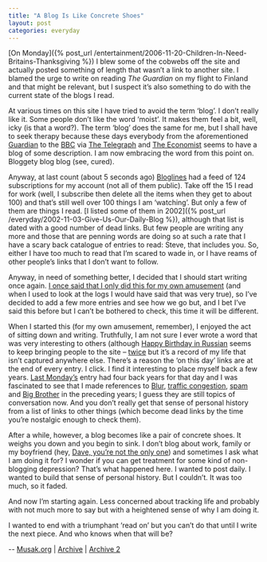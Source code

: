 ```yaml
---
title: "A Blog Is Like Concrete Shoes"
layout: post
categories: everyday
---
```


[On Monday]({% post_url /entertainment/2006-11-20-Children-In-Need-Britains-Thanksgiving %}) I blew some of the cobwebs off the site and actually posted something of length that wasn’t a link to another site. I blamed the urge to write on reading *The Guardian* on my flight to Finland and that might be relevant, but I suspect it’s also something to do with the current state of the blogs I read.

At various times on this site I have tried to avoid the term ‘blog’. I don’t really like it. Some people don’t like the word ‘moist’. It makes them feel a bit, well, icky (is that a word?). The term ‘blog’ does the same for me, but I shall have to seek therapy because these days everybody from the aforementioned [Guardian](https://web.archive.org/web/20061205031256/http://blogs.guardian.co.uk/index.html) to the [BBC](http://www.bbc.co.uk/blogs/) via [The Telegraph](https://web.archive.org/web/20061007132554/http://blogs.telegraph.co.uk/) and [The Economist](http://neweconomist.blogs.com/) seems to have a blog of some description. I am now embracing the word from this point on. Bloggety blog blog (see, cured).

Anyway, at last count (about 5 seconds ago) [Bloglines](https://web.archive.org/web/20060311013054/http://www.bloglines.com/public/musak) had a feed of 124 subscriptions for my account (not all of them public). Take off the 15 I read for work (well, I subscribe then delete all the items when they get to about 100) and that’s still well over 100 things I am ‘watching’. But only a few of them are things I read. [I listed some of them in 2002]({% post_url /everyday/2002-11-03-Give-Us-Our-Daily-Blog %}), although that list is dated with a good number of dead links. But few people are writing any more and those that are penning words are doing so at such a rate that I have a scary back catalogue of entries to read: Steve, that includes you. So, either I have too much to read that I’m scared to wade in, or I have reams of other people’s links that I don’t want to follow.

Anyway, in need of something better, I decided that I should start writing once again. [I once said that I only did this for my own amusement](https://www.curnow.org/2002/01/why-do-you-do-it/) (and when I used to look at the logs I would have said that was very true), so I’ve decided to add a few more entries and see how we go but, and I bet I’ve said this before but I can’t be bothered to check, this time it will be different.

When I started this (for my own amusement, remember), I enjoyed the act of sitting down and writing. Truthfully, I am not sure I ever wrote a word that was very interesting to others (although [Happy Birthday in Russian](https://www.curnow.org/entries/2002/07/how_do_you_say_happy_birthday_in_russian.shtml) seems to keep bringing people to the site – [twice](https://www.curnow.org/2003/07/another-russian-birthday/) but it’s a record of my life that isn’t captured anywhere else. There’s a reason the ‘on this day’ links are at the end of every entry. I click. I find it interesting to place myself back a few years. [Last Monday’s](https://www.curnow.org/2006/11/children-in-need-is-britains-version-of-thanksgiving) entry had four back years for that day and I was fascinated to see that I made references to [Blur](https://www.curnow.org/2005/11/modern-life-is-rubbish/), [traffic congestion](https://www.curnow.org/2004/11/another-grid-lock/), [spam](https://www.curnow.org/2003/11/movable-type-pro-soon/) and [Big Brother](https://www.curnow.org/2002/11/i-want-a-career-and-i-want-it-now/) in the preceding years; I guess they are still topics of conversation now. And you don’t really get that sense of personal history from a list of links to other things (which become dead links by the time you’re nostalgic enough to check them).

After a while, however, a blog becomes like a pair of concrete shoes. It weighs you down and you begin to sink. I don’t blog about work, family or my boyfriend (hey, [Dave, you’re not the only one](https://web.archive.org/web/20061129045826/http://www.soliloqueer.com/2006/11/on_being_a_blogging_dumbass.php)) and sometimes I ask what I am doing it for? I wonder if you can get treatment for some kind of non-blogging depression? That’s what happened here. I wanted to post daily. I wanted to build that sense of personal history. But I couldn’t. It was too much, so it faded.

And now I’m starting again. Less concerned about tracking life and probably with not much more to say but with a heightened sense of why I am doing it.

I wanted to end with a triumphant ‘read on’ but you can’t do that until I write the next piece. And who knows when that will be?

--
[Musak.org](https://www.musak.org/2006/11/a-blog-is-like-concrete-shoes/) | [Archive](https://web.archive.org/web/20070220034958/http://www.musak.org/entries/2006/11/a_blog_is_like_concrete_shoes.shtml) | [Archive 2](https://web.archive.org/web/20231128130321/https://www.musak.org/2006/11/a-blog-is-like-concrete-shoes/)
